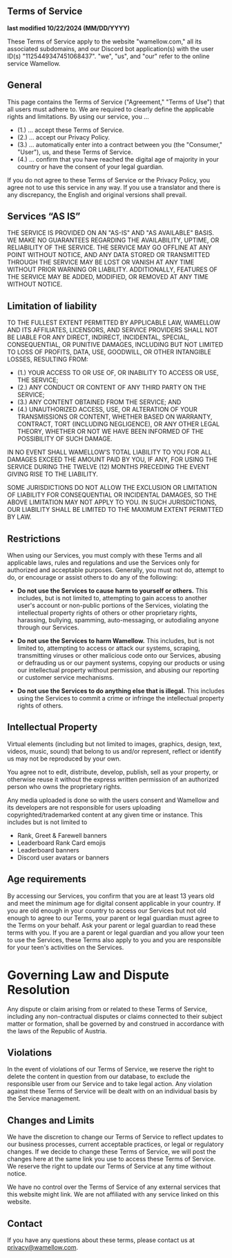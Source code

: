 ## Terms of Service
**last modified 10/22/2024 (MM/DD/YYYY)**

These Terms of Service apply to the website "wamellow.com," all its associated subdomains, and our Discord bot application(s) with the user ID(s) "1125449347451068437".
"we", "us", and "our" refer to the online service Wamellow.

## General
This page contains the Terms of Service ("Agreement," "Terms of Use") that all users must adhere to. We are required to clearly define the applicable rights and limitations. By using our service, you …
* (1.) … accept these Terms of Service.
* (2.) … accept our Privacy Policy.
* (3.) … automatically enter into a contract between you (the "Consumer," "User"), us, and these Terms of Service.
* (4.) … confirm that you have reached the digital age of majority in your country or have the consent of your legal guardian.

If you do not agree to these Terms of Service or the Privacy Policy, you agree not to use this service in any way. If you use a translator and there is any discrepancy, the English and original versions shall prevail.

## Services “AS IS”
THE SERVICE IS PROVIDED ON AN "AS-IS" AND "AS AVAILABLE" BASIS. WE MAKE NO GUARANTEES REGARDING THE AVAILABILITY, UPTIME, OR RELIABILITY OF THE SERVICE. THE SERVICE MAY GO OFFLINE AT ANY POINT WITHOUT NOTICE, AND ANY DATA STORED OR TRANSMITTED THROUGH THE SERVICE MAY BE LOST OR VANISH AT ANY TIME WITHOUT PRIOR WARNING OR LIABILITY. ADDITIONALLY, FEATURES OF THE SERVICE MAY BE ADDED, MODIFIED, OR REMOVED AT ANY TIME WITHOUT NOTICE.

## Limitation of liability
TO THE FULLEST EXTENT PERMITTED BY APPLICABLE LAW, WAMELLOW AND ITS AFFILIATES, LICENSORS, AND SERVICE PROVIDERS SHALL NOT BE LIABLE FOR ANY DIRECT, INDIRECT, INCIDENTAL, SPECIAL, CONSEQUENTIAL, OR PUNITIVE DAMAGES, INCLUDING BUT NOT LIMITED TO LOSS OF PROFITS, DATA, USE, GOODWILL, OR OTHER INTANGIBLE LOSSES, RESULTING FROM:

* (1.) YOUR ACCESS TO OR USE OF, OR INABILITY TO ACCESS OR USE, THE SERVICE;
* (2.) ANY CONDUCT OR CONTENT OF ANY THIRD PARTY ON THE SERVICE;
* (3.) ANY CONTENT OBTAINED FROM THE SERVICE; AND
* (4.) UNAUTHORIZED ACCESS, USE, OR ALTERATION OF YOUR TRANSMISSIONS OR CONTENT, WHETHER BASED ON WARRANTY, CONTRACT, TORT (INCLUDING NEGLIGENCE), OR ANY OTHER LEGAL THEORY, WHETHER OR NOT WE HAVE BEEN INFORMED OF THE POSSIBILITY OF SUCH DAMAGE.

IN NO EVENT SHALL WAMELLOW’S TOTAL LIABILITY TO YOU FOR ALL DAMAGES EXCEED THE AMOUNT PAID BY YOU, IF ANY, FOR USING THE SERVICE DURING THE TWELVE (12) MONTHS PRECEDING THE EVENT GIVING RISE TO THE LIABILITY.

SOME JURISDICTIONS DO NOT ALLOW THE EXCLUSION OR LIMITATION OF LIABILITY FOR CONSEQUENTIAL OR INCIDENTAL DAMAGES, SO THE ABOVE LIMITATION MAY NOT APPLY TO YOU. IN SUCH JURISDICTIONS, OUR LIABILITY SHALL BE LIMITED TO THE MAXIMUM EXTENT PERMITTED BY LAW.

## Restrictions
When using our Services, you must comply with these Terms and all applicable laws, rules and regulations and use the Services only for authorized and acceptable purposes. Generally, you must not do, attempt to do, or encourage or assist others to do any of the following:

* **Do not use the Services to cause harm to yourself or others.** This includes, but is not limited to, attempting to gain access to another user's account or non-public portions of the Services, violating the intellectual property rights of others or other proprietary rights, harassing, bullying, spamming, auto-messaging, or autodialing anyone through our Services.

* **Do not use the Services to harm Wamellow.** This includes, but is not limited to, attempting to access or attack our systems, scraping, transmitting viruses or other malicious code onto our Services, abusing or defrauding us or our payment systems, copying our products or using our intellectual property without permission, and abusing our reporting or customer service mechanisms.

* **Do not use the Services to do anything else that is illegal.** This includes using the Services to commit a crime or infringe the intellectual property rights of others.

## Intellectual Property
Virtual elements (including but not limited to images, graphics, design, text, videos, music, sound) that belong to us and/or represent, reflect or identify us may not be reproduced by your own.

You agree not to edit, distribute, develop, publish, sell as your property, or otherwise reuse it without the express written permission of an authorized person who owns the proprietary rights.

Any media uploaded is done so with the users consent and Wamellow and its developers are not responsible for users uploading copyrighted/trademarked content at any given time or instance. This includes but is not limited to
- Rank, Greet & Farewell banners
- Leaderboard Rank Card emojis
- Leaderboard banners
- Discord user avatars or banners

## Age requirements
By accessing our Services, you confirm that you are at least 13 years old and meet the minimum age for digital consent applicable in your country. If you are old enough in your country to access our Services but not old enough to agree to our Terms, your parent or legal guardian must agree to the Terms on your behalf. Ask your parent or legal guardian to read these terms with you. If you are a parent or legal guardian and you allow your teen to use the Services, these Terms also apply to you and you are responsible for your teen's activities on the Services.

# Governing Law and Dispute Resolution
Any dispute or claim arising from or related to these Terms of Service, including any non-contractual disputes or claims connected to their subject matter or formation, shall be governed by and construed in accordance with the laws of the Republic of Austria.

## Violations
In the event of violations of our Terms of Service, we reserve the right to delete the content in question from our database, to exclude the responsible user from our Service and to take legal action. Any violation against these Terms of Service will be dealt with on an individual basis by the Service management.

## Changes and Limits
We have the discretion to change our Terms of Service to reflect updates to our business processes, current acceptable practices, or legal or regulatory changes. If we decide to change these Terms of Service, we will post the changes here at the same link you use to access these Terms of Service. We reserve the right to update our Terms of Service at any time without notice.

We have no control over the Terms of Service of any external services that this website might link. We are not affiliated with any service linked on this website.

## Contact
If you have any questions about these terms, please contact us at privacy@wamellow.com.
